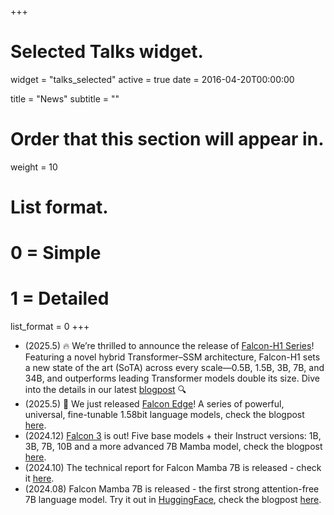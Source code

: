 +++
# Selected Talks widget.
widget = "talks_selected"
active = true 
date = 2016-04-20T00:00:00

title = "News"
subtitle = ""

# Order that this section will appear in.
weight = 10

# List format.
#   0 = Simple
#   1 = Detailed
list_format = 0
+++
- (2025.5) 🔥 We’re thrilled to announce the release of [Falcon-H1 Series](https://huggingface.co/collections/tiiuae/falcon-h1-6819f2795bc406da60fab8df)! Featuring a novel hybrid Transformer–SSM architecture, Falcon-H1 sets a new state of the art (SoTA) across every scale—0.5B, 1.5B, 3B, 7B, and 34B, and outperforms leading Transformer models double its size. 
Dive into the details in our latest [blogpost](https://falcon-lm.github.io/blog/falcon-h1/) 🔍 
- (2025.5) 🚀 We just released [Falcon Edge](https://huggingface.co/collections/tiiuae/falcon-edge-series-6804fd13344d6d8a8fa71130)! A series of powerful, universal, fine-tunable 1.58bit language models, check the blogpost [here](https://falcon-lm.github.io/blog/falcon-edge/).
- (2024.12) [Falcon 3](https://huggingface.co/collections/tiiuae/falcon3-67605ae03578be86e4e87026) is out! Five base models + their Instruct versions: 1B, 3B, 7B, 10B and a more advanced 7B Mamba model, check the blogpost [here](https://huggingface.co/blog/falcon3).
- (2024.10) The technical report for Falcon Mamba 7B is released - check it [here](https://arxiv.org/pdf/2410.05355).
- (2024.08) Falcon Mamba 7B is released - the first strong attention-free 7B language model. Try it out in [HuggingFace](https://huggingface.co/tiiuae/falcon-mamba-7b), check the blogpost [here](https://huggingface.co/blog/falconmamba).

